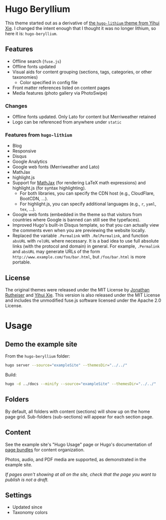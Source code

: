 # Hugo Beryllium

This theme started out as a derivative of [the `hugo-lithium` theme from Yihui Xie](https://github.com/yihui/hugo-lithium). I changed the intent enough that I thought it was no longer lithium, so here it is: `hugo-beryllium`.

## Features
- Offline search (`fuse.js`)
- Offline fonts updated
- Visual aids for content grouping (sections, tags, categories, or other taxonomies)
    - Color specified in config file
- Front matter references listed on content pages
- Media features (photo gallery via PhotoSwipe)

### Changes
- Offline fonts updated. Only Lato for content but Merriweather retained
- Logo can be referenced from anywhere under `static`

### Features from `hugo-lithium`

- Blog
- Responsive
- Disqus
- Google Analytics
- Google web fonts (Merriweather and Lato)
- MathJax
- highlight.js
- Support for [MathJax](https://bookdown.org/yihui/blogdown/output-format.html) (for rendering LaTeX math expressions) and highlight.js (for syntax highlighting).
    - For both libraries, you can specify the CDN host (e.g., CloudFlare, BootCDN, ...).
    - For highlight.js, you can specify additional languages (e.g., `r`, `yaml`, `tex`, ...).
- Google web fonts (embedded in the theme so that visitors from countries where Google is banned can still see the typefaces).
- Improved Hugo's built-in Disqus template, so that you can actually view the comments even when you are previewing the website locally.
- Replaced the variable `.Permalink` with `.RelPermalink`, and function `absURL` with `relURL` where necessary. It is a bad idea to use full absolute links (with the protocol and domain) in general. For example, `.Permalink` and `absURL` may generate URLs of the form `http://www.example.com/foo/bar.html`, but `/foo/bar.html` is more portable.

## License

The original themes were released under the MIT License by [Jonathan Rutheiser](https://github.com/jrutheiser/hugo-lithium-theme/blob/master/LICENSE.md) and [Yihui Xie](https://github.com/yihui/hugo-lithium/blob/master/LICENSE.md). This version is also released under the MIT License and includes the unmodified fuse.js software licensed under the Apache 2.0 License.

# Usage

## Demo the example site

From the `hugo-beryllium` folder:

```sh
hugo server --source="exampleSite" --themesDir="../../"
```

Build:

```sh
hugo -d ../docs --minify --source="exampleSite" --themesDir="../../" 
```

## Folders

By default, all folders with content (sections) will show up on the home page grid. Sub-folders (sub-sections) will appear for each section page.

## Content

See the example site's "Hugo Usage" page or Hugo's documentation of [page bundles](https://gohugo.io/content-management/page-bundles/) for content organization. 

Photos, audio, and PDF media are supported, as demonstrated in the example site.

*If pages aren't showing at all on the site, check that the page you want to publish is not a draft.*

## Settings

- Updated since
- Taxonomy colors